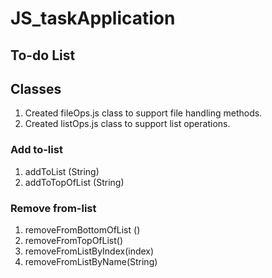 # JS_taskApplication

## To-do List

## Classes

1. Created fileOps.js class to support file handling methods.
2. Created listOps.js class to support list operations.

### Add to-list

1. addToList (String)
2. addToTopOfList (String)

### Remove from-list

1. removeFromBottomOfList ()
2. removeFromTopOfList()
3. removeFromListByIndex(index)
4. removeFromListByName(String)
